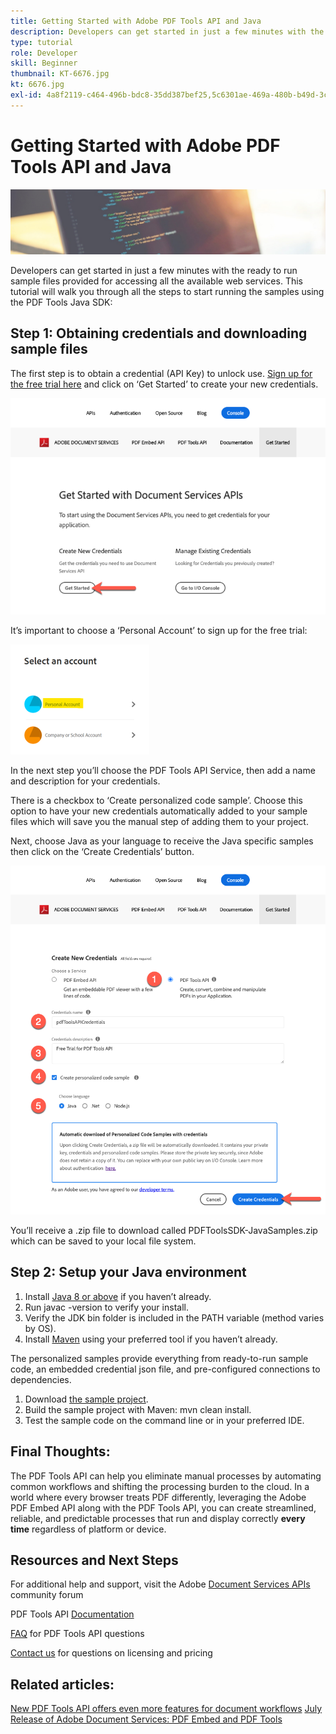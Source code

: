 ```yaml
---
title: Getting Started with Adobe PDF Tools API and Java
description: Developers can get started in just a few minutes with the ready to run sample files provided for accessing all the available web services
type: tutorial
role: Developer
skill: Beginner
thumbnail: KT-6676.jpg
kt: 6676.jpg
exl-id: 4a8f2119-c464-496b-bdc8-35dd387bef25,5c6301ae-469a-480b-b49d-3c2dcae41bfa
---
```


# Getting Started with Adobe PDF Tools API and Java

![Create PDF Hero Image](assets/GettingStartedJava_hero.jpg)

Developers can get started in just a few minutes with the ready to run sample files provided for accessing all the available web services. This tutorial will walk you through all the steps to start running the samples using the PDF Tools Java SDK:

## Step 1: Obtaining credentials and downloading sample files

The first step is to obtain a credential (API Key) to unlock use. [Sign up for the free trial here](https://www.adobe.io/apis/documentcloud/dcsdk/gettingstarted.html) and click on ‘Get Started’ to create your new credentials.

![Step 1](assets/GettingStartedJava_step1.png)

It’s important to choose a ‘Personal Account’ to sign up for the free trial:

![Personal](assets/GettingStartedJava_personal.png)

In the next step you’ll choose the PDF Tools API Service, then add a name and description for your credentials.

There is a checkbox to ‘Create personalized code sample’. Choose this option to have your new credentials automatically added to your sample files which will save you the manual step of adding them to your project. 

Next, choose Java as your language to receive the Java specific samples then click on the ‘Create Credentials’ button.

![Credentials](assets/GettingStartedJava_credentials.png)

You’ll receive a .zip file to download called PDFToolsSDK-JavaSamples.zip which can be saved to your local file system. 

## Step 2: Setup your Java environment

1. Install [Java 8 or above](https://www.oracle.com/java/technologies/javase-downloads.html) if you haven’t already.
1. Run javac -version to verify your install.
1. Verify the JDK bin folder is included in the PATH variable (method varies by OS).
1. Install [Maven](https://maven.apache.org/install.html) using your preferred tool if you haven’t already.

The personalized samples provide everything from ready-to-run sample code, an embedded credential json file, and pre-configured connections to dependencies.

1. Download [the sample project](https://github.com/adobe/pdftools-java-sdk-samples).
1. Build the sample project with Maven: mvn clean install.
1. Test the sample code on the command line or in your preferred IDE.

## Final Thoughts:

The PDF Tools API can help you eliminate manual processes by automating common workflows and shifting the processing burden to the cloud. In a world where every browser treats PDF differently, leveraging the Adobe PDF Embed API along with the PDF Tools API, you can create streamlined, reliable, and predictable processes that run and display correctly **every time** regardless of platform or device.

## Resources and Next Steps

For additional help and support, visit the Adobe [Document Services APIs](https://community.adobe.com/t5/document-cloud-sdk/bd-p/Document-Cloud-SDK?page=1&sort=latest_replies&filter=all) community forum

PDF Tools API [Documentation](https://www.adobe.com/go/pdftoolsapi_doc)

[FAQ](https://community.adobe.com/t5/document-cloud-sdk/faq-for-document-services-pdf-tools-api/m-p/10726197) for PDF Tools API questions

[Contact us](https://www.adobe.com/go/pdftoolsapi_requestform) for questions on licensing and pricing

## Related articles:

[New PDF Tools API offers even more features for document workflows](https://community.adobe.com/t5/document-services-apis/new-pdf-tools-api-brings-more-capabilities-for-document-services/m-p/11294170)
[July Release of Adobe Document Services: PDF Embed and PDF Tools](https://medium.com/adobetech/july-release-of-adobe-document-services-pdf-embed-and-pdf-tools-17211bf7776d)
